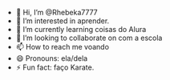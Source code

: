 - 👋 Hi, I’m @Rhebeka7777
- 👀 I’m interested in aprender.
- 🌱 I’m currently learning coisas do Alura
- 💞️ I’m looking to collaborate on com a escola
- 📫 How to reach me voando
- 😄 Pronouns: ela/dela
- ⚡ Fun fact: faço Karate.

<!---
Rhebeka7777/Rhebeka7777 is a ✨ special ✨ repository because its `README.md` (this file) appears on your GitHub profile.
You can click the Preview link to take a look at your changes.
--->
